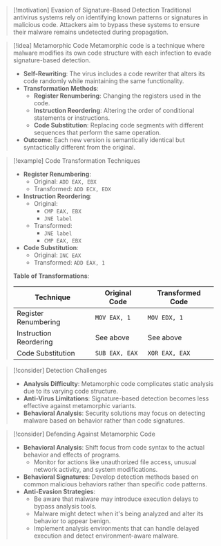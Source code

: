 > [!motivation] Evasion of Signature-Based Detection
> Traditional antivirus systems rely on identifying known patterns or signatures in malicious code. Attackers aim to bypass these systems to ensure their malware remains undetected during propagation.

> [!idea] Metamorphic Code
> Metamorphic code is a technique where malware modifies its own code structure with each infection to evade signature-based detection.
> - **Self-Rewriting**: The virus includes a code rewriter that alters its code randomly while maintaining the same functionality.
> - **Transformation Methods**:
>   - **Register Renumbering**: Changing the registers used in the code.
>   - **Instruction Reordering**: Altering the order of conditional statements or instructions.
>   - **Code Substitution**: Replacing code segments with different sequences that perform the same operation.
> - **Outcome**: Each new version is semantically identical but syntactically different from the original.

> [!example] Code Transformation Techniques
> - **Register Renumbering**:
>   - Original: `ADD EAX, EBX`
>   - Transformed: `ADD ECX, EDX`
> - **Instruction Reordering**:
>   - Original:
>     - `CMP EAX, EBX`
>     - `JNE label`
>   - Transformed:
>     - `JNE label`
>     - `CMP EAX, EBX`
> - **Code Substitution**:
>   - Original: `INC EAX`
>   - Transformed: `ADD EAX, 1`
>
> **Table of Transformations**:
>
> | Technique             | Original Code    | Transformed Code    |
> |-----------------------|------------------|---------------------|
> | Register Renumbering  | `MOV EAX, 1`     | `MOV EDX, 1`        |
> | Instruction Reordering| See above        | See above           |
> | Code Substitution     | `SUB EAX, EAX`   | `XOR EAX, EAX`      |

> [!consider] Detection Challenges
> - **Analysis Difficulty**: Metamorphic code complicates static analysis due to its varying code structure.
> - **Anti-Virus Limitations**: Signature-based detection becomes less effective against metamorphic variants.
> - **Behavioral Analysis**: Security solutions may focus on detecting malware based on behavior rather than code signatures.

> [!consider] Defending Against Metamorphic Code
> - **Behavioral Analysis**: Shift focus from code syntax to the actual behavior and effects of programs.
>   - Monitor for actions like unauthorized file access, unusual network activity, and system modifications.
> - **Behavioral Signatures**: Develop detection methods based on common malicious behaviors rather than specific code patterns.
> - **Anti-Evasion Strategies**:
>   - Be aware that malware may introduce execution delays to bypass analysis tools.
>   - Malware might detect when it's being analyzed and alter its behavior to appear benign.
>   - Implement analysis environments that can handle delayed execution and detect environment-aware malware.